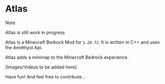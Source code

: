 # Atlas 

> [!NOTE]
> Atlas is still work in progress

Atlas is a Minecraft Bedrock Mod for `1.20.72`.
It is written in C++ and uses the Amethyst Api.

Atlas adds a minimap to the Minecraft Bedrock experience.

[Images/Videos to be added here]

Have fun!
And feel free to contribute...

